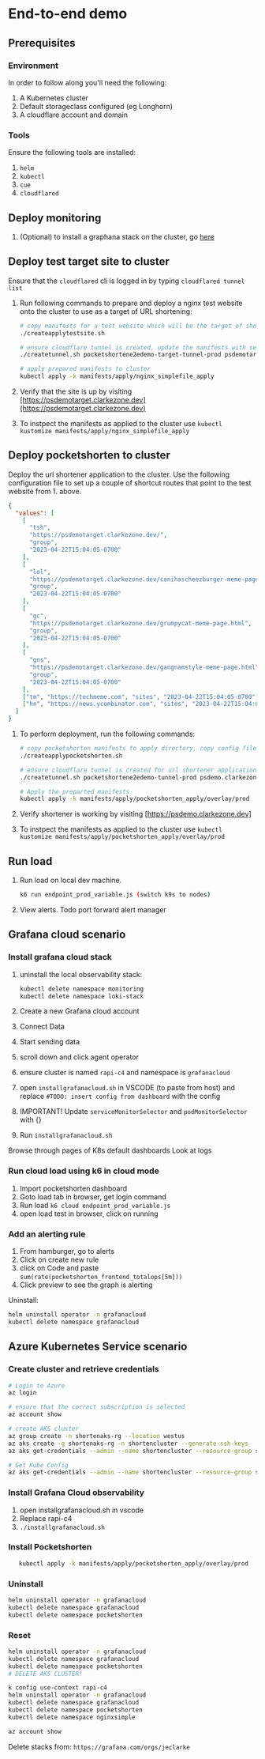 # End-to-end demo

## Prerequisites

### Environment

In order to follow along you'll need the following:

1. A Kubernetes cluster
2. Default storageclass configured (eg Longhorn)
3. A cloudflare account and domain

### Tools

Ensure the following tools are installed:

1. `helm`
2. `kubectl`
3. `cue`
4. `cloudflared`

## Deploy monitoring

1. (Optional) to install a graphana stack on the cluster, go [here](https://github.com/clarkezone/pocketshorten/tree/main/endtoenddemo/manifests/grafana-stack)

## Deploy test target site to cluster

Ensure that the `cloudflared` cli is logged in by typing `cloudflared tunnel list`

1. Run following commands to prepare and deploy a nginx test website onto the cluster to use as a target of URL shortening:

   ```bash
   # copy manifests for a test website which will be the target of shorten operations
   ./createapplytestsite.sh

   # ensure cloudflare tunnel is created, update the manifests with secrets and tunnel identifiers
   ./createtunnel.sh pocketshortene2edemo-target-tunnel-prod psdemotarget.clarkezone.dev manifests/apply/nginx_simplefile_apply

   # apply prepared manifests to cluster
   kubectl apply -k manifests/apply/nginx_simplefile_apply
   ```

2. Verify that the site is up by visiting [https://psdemotarget.clarkezone.dev](https://psdemotarget.clarkezone.dev)

3. To instpect the manifests as applied to the cluster use `kubectl kustomize manifests/apply/nginx_simplefile_apply`

## Deploy pocketshorten to cluster

Deploy the url shortener application to the cluster. Use the following configuration file to set up a couple of shortcut routes that point to the test website from 1. above.

```json
{
  "values": [
    [
      "tsh",
      "https://psdemotarget.clarkezone.dev/",
      "group",
      "2023-04-22T15:04:05-0700"
    ],
    [
      "lol",
      "https://psdemotarget.clarkezone.dev/canihascheezburger-meme-page.html",
      "group",
      "2023-04-22T15:04:05-0700"
    ],
    [
      "gc",
      "https://psdemotarget.clarkezone.dev/grumpycat-meme-page.html",
      "group",
      "2023-04-22T15:04:05-0700"
    ],
    [
      "gns",
      "https://psdemotarget.clarkezone.dev/gangnamstyle-meme-page.html",
      "group",
      "2023-04-22T15:04:05-0700"
    ],
    ["tm", "https://techmeme.com", "sites", "2023-04-22T15:04:05-0700"],
    ["hn", "https://news.ycombinator.com", "sites", "2023-04-22T15:04:05-0700"]
  ]
}
```

1. To perform deployment, run the following commands:

   ```bash
   # copy pocketshorten manifests to apply directory, copy config files for test deployment
   ./createapplypocketshorten.sh

   # ensure cloudflare tunnel is created for url shortener application, update the manifests with secrets and tunnel identifiers
   ./createtunnel.sh pocketshortene2edemo-tunnel-prod psdemo.clarkezone.dev manifests/apply/pocketshorten_apply/overlay/prod

   # Apply the preparted manifests
   kubectl apply -k manifests/apply/pocketshorten_apply/overlay/prod
   ```

2. Verify shortener is working by visiting [https://psdemo.clarkezone.dev]

3. To instpect the manifests as applied to the cluster use `kubectl kustomize manifests/apply/pocketshorten_apply/overlay/prod`

## Run load

1. Run load on local dev machine.

   ```bash
   k6 run endpoint_prod_variable.js (switch k9s to nodes)
   ```

2. View alerts. Todo port forward alert manager

## Grafana cloud scenario

### Install grafana cloud stack

1. uninstall the local observability stack:

   ```bash
   kubectl delete namespace monitoring
   kubectl delete namespace loki-stack
   ```

2. Create a new Grafana cloud account
3. Connect Data
4. Start sending data
5. scroll down and click agent operator
6. ensure cluster is named `rapi-c4` and namespace is `grafanacloud`
7. open `installgrafanacloud.sh` in VSCODE (to paste from host) and replace `#TODO: insert config from dashboard` with the config
8. IMPORTANT! Update `serviceMonitorSelector` and `podMonitorSelector` with {}
9. Run `installgrafanacloud.sh`

Browse through pages of K8s default dashboards
Look at logs

### Run cloud load using k6 in cloud mode

1. Import pocketshorten dashboard
2. Goto load tab in browser, get login command
3. Run load `k6 cloud endpoint_prod_variable.js`
4. open load test in browser, click on running

### Add an alerting rule

1. From hamburger, go to alerts
2. Click on create new rule
3. click on Code and paste `sum(rate(pocketshorten_frontend_totalops[5m]))`
4. Click preview to see the graph is alerting

Uninstall:

```bash
helm uninstall operator -n grafanacloud
kubectl delete namespace grafanacloud
```

## Azure Kubernetes Service scenario

### Create cluster and retrieve credentials

```bash
# Login to Azure
az login

# ensure that the correct subscription is selected
az account show

# create AKS cluster
az group create -n shortenaks-rg --location westus
az aks create -g shortenaks-rg -n shortencluster --generate-ssh-keys
az aks get-credentials --admin --name shortencluster --resource-group shortenaks-rg

# Get Kube Config
az aks get-credentials --admin --name shortencluster --resource-group shortenaks-rg
```

### Install Grafana Cloud observability

1. open installgrafanacloud.sh in vscode
2. Replace rapi-c4
3. `./installgrafanacloud.sh`

### Install Pocketshorten

```bash
   kubectl apply -k manifests/apply/pocketshorten_apply/overlay/prod
```

### Uninstall

```bash
helm uninstall operator -n grafanacloud
kubectl delete namespace grafanacloud
kubectl delete namespace pocketshorten
```

### Reset

```bash
helm uninstall operator -n grafanacloud
kubectl delete namespace grafanacloud
kubectl delete namespace pocketshorten
# DELETE AKS CLUSTER!

k config use-context rapi-c4
helm uninstall operator -n grafanacloud
kubectl delete namespace grafanacloud
kubectl delete namespace pocketshorten
kubectl delete namespace nginxsimple

az account show

```

Delete stacks from: `https://grafana.com/orgs/jeclarke`
